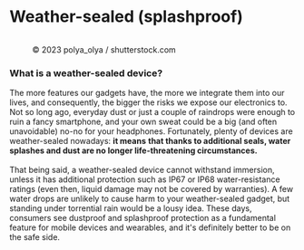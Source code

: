 # Weather-sealed (splashproof)

<figure><img src="https://images.versus.io/property/weathersealed-1598742882693.variety.jpg" alt=""><figcaption><p>© 2023 polya_olya / shutterstock.com</p></figcaption></figure>

### What is a weather-sealed device?

The more features our gadgets have, the more we integrate them into our lives, and consequently, the bigger the risks we expose our electronics to. Not so long ago, everyday dust or just a couple of raindrops were enough to ruin a fancy smartphone, and your own sweat could be a big (and often unavoidable) no-no for your headphones. Fortunately, plenty of devices are weather-sealed nowadays: **it means** **that thanks to additional seals, water splashes and dust are no longer life-threatening circumstances.**\
\
That being said, a weather-sealed device cannot withstand immersion, unless it has additional protection such as IP67 or IP68 water-resistance ratings (even then, liquid damage may not be covered by warranties). A few water drops are unlikely to cause harm to your weather-sealed gadget, but standing under torrential rain would be a lousy idea. These days, consumers see dustproof and splashproof protection as a fundamental feature for mobile devices and wearables, and it's definitely better to be on the safe side.
